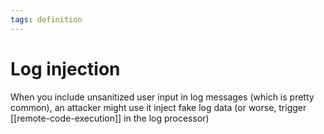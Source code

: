 ```yaml
---
tags: definition
---
```


# Log injection
When you include unsanitized user input in log messages (which is pretty common), an attacker might use it inject fake log data (or worse, trigger [[remote-code-execution]] in the log processor)
